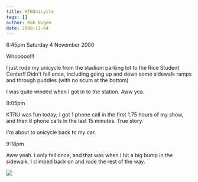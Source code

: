 ```yaml
---
title: KTRUnicycle
tags: []
author: Rob Nugen
date: 2000-11-04
---
```


<p class=date>6:45pm Saturday 4 November 2000

<p>Whooooo!!!

<p>I just rode my unicycle from the stadium parking lot to the Rice Student
Center!!  Didn't fall once, including going up and down some sidewalk ramps
and through puddles (with no scum at the bottom)

<p>I was quite winded when I got in to the station.  Aww yea.

<p class=date>9:05pm

<p>KTRU was fun today; I got 1 phone call in the first 1.75 hours of my
show, and then 6 phone calls in the last 15 minutes.  True story.

<p>I'm about to unicycle back to my car.

<p class=date>9:18pm

<p>Aww yeah.  I only fell once, and that was when I hit a big bump in the
sidewalk.  I climbed back on and rode the rest of the way.

<p><img src="/images/rob/wL-ROB.gif">

